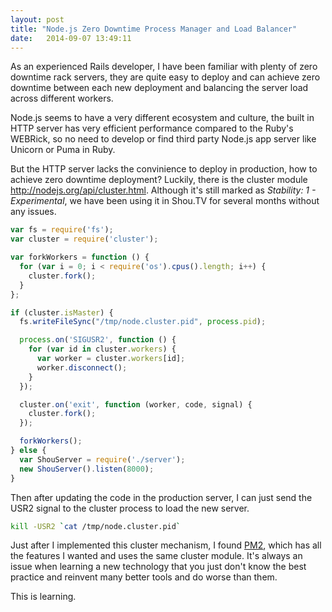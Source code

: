 ```yaml
---
layout: post
title: "Node.js Zero Downtime Process Manager and Load Balancer"
date:   2014-09-07 13:49:11
---
```


As an experienced Rails developer, I have been familiar with plenty of zero downtime rack servers, they are quite easy to deploy and can achieve zero downtime between each new deployment and balancing the server load across different workers.

Node.js seems to have a very different ecosystem and culture, the built in HTTP server has very efficient performance compared to the Ruby's WEBRick, so no need to develop or find third party Node.js app server like Unicorn or Puma in Ruby.

But the HTTP server lacks the convinience to deploy in production, how to achieve zero downtime deployment? Luckily, there is the cluster module http://nodejs.org/api/cluster.html. Although it's still marked as _Stability: 1 - Experimental_, we have been using it in Shou.TV for several months without any issues.

```javascript
var fs = require('fs');
var cluster = require('cluster');

var forkWorkers = function () {
  for (var i = 0; i < require('os').cpus().length; i++) {
    cluster.fork();
  }
};

if (cluster.isMaster) {
  fs.writeFileSync("/tmp/node.cluster.pid", process.pid);

  process.on('SIGUSR2', function () {
    for (var id in cluster.workers) {
      var worker = cluster.workers[id];
      worker.disconnect();
    }
  });

  cluster.on('exit', function (worker, code, signal) {
    cluster.fork();
  });

  forkWorkers();
} else {
  var ShouServer = require('./server');
  new ShouServer().listen(8000);
}
```

Then after updating the code in the production server, I can just send the USR2 signal to the cluster process to load the new server.

```bash
kill -USR2 `cat /tmp/node.cluster.pid`
```

Just after I implemented this cluster mechanism, I found [PM2](https://github.com/Unitech/PM2), which has all the features I wanted and uses the same cluster module. It's always an issue when learning a new technology that you just don't know the best practice and reinvent many better tools and do worse than them.

This is learning.
